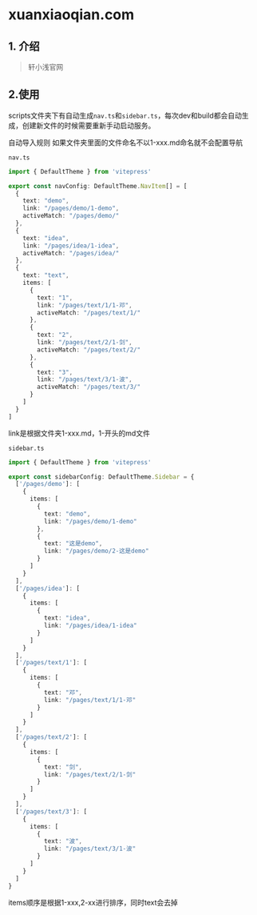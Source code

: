 # xuanxiaoqian.com

## 1. 介绍

> 轩小浅官网





## 2.使用

scripts文件夹下有自动生成`nav.ts`和`sidebar.ts`，每次dev和build都会自动生成，创建新文件的时候需要重新手动启动服务。

自动导入规则
如果文件夹里面的文件命名不以1-xxx.md命名就不会配置导航

`nav.ts`

```ts
import { DefaultTheme } from 'vitepress'

export const navConfig: DefaultTheme.NavItem[] = [
  {
    text: "demo",
    link: "/pages/demo/1-demo",
    activeMatch: "/pages/demo/"
  },
  {
    text: "idea",
    link: "/pages/idea/1-idea",
    activeMatch: "/pages/idea/"
  },
  {
    text: "text",
    items: [
      {
        text: "1",
        link: "/pages/text/1/1-邓",
        activeMatch: "/pages/text/1/"
      },
      {
        text: "2",
        link: "/pages/text/2/1-剑",
        activeMatch: "/pages/text/2/"
      },
      {
        text: "3",
        link: "/pages/text/3/1-波",
        activeMatch: "/pages/text/3/"
      }
    ]
  }
]
```

link是根据文件夹1-xxx.md，1-开头的md文件



`sidebar.ts`

```ts
import { DefaultTheme } from 'vitepress'

export const sidebarConfig: DefaultTheme.Sidebar = {
  ['/pages/demo']: [
    {
      items: [
        {
          text: "demo",
          link: "/pages/demo/1-demo"
        },
        {
          text: "这是demo",
          link: "/pages/demo/2-这是demo"
        }
      ]
    }
  ],
  ['/pages/idea']: [
    {
      items: [
        {
          text: "idea",
          link: "/pages/idea/1-idea"
        }
      ]
    }
  ],
  ['/pages/text/1']: [
    {
      items: [
        {
          text: "邓",
          link: "/pages/text/1/1-邓"
        }
      ]
    }
  ],
  ['/pages/text/2']: [
    {
      items: [
        {
          text: "剑",
          link: "/pages/text/2/1-剑"
        }
      ]
    }
  ],
  ['/pages/text/3']: [
    {
      items: [
        {
          text: "波",
          link: "/pages/text/3/1-波"
        }
      ]
    }
  ]
}
```

items顺序是根据1-xxx,2-xx进行排序，同时text会去掉

